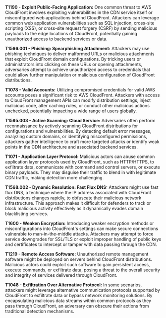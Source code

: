 **T1190 - Exploit Public-Facing Application:** One common threat to AWS CloudFront involves exploiting vulnerabilities in the CDN service itself or misconfigured web applications behind CloudFront. Attackers can leverage common web application vulnerabilities such as SQL injection, cross-site scripting (XSS), or cross-site request forgery (CSRF) by sending malicious payloads to the edge locations of CloudFront, potentially gaining unauthorized access to backend services or data.

**T1566.001 - Phishing: Spearphishing Attachment:** Attackers may use phishing techniques to deliver malformed URLs or malicious attachments that exploit CloudFront domain configurations. By tricking users or administrators into clicking on these URLs or opening attachments, adversaries attempt to achieve unauthorized access to credentials that could allow further manipulation or malicious configuration of CloudFront distributions.

**T1078 - Valid Accounts:** Utilizing compromised credentials for valid AWS accounts poses a significant risk to AWS CloudFront. Attackers with access to CloudFront management APIs can modify distribution settings, inject malicious code, alter caching rules, or conduct other malicious actions unchecked, potentially impacting a wide range of users globally.

**T1595.003 - Active Scanning: Cloud Service:** Adversaries often perform reconnaissance by actively scanning CloudFront distributions for configurations and vulnerabilities. By detecting default error messages, analyzing custom domains, or identifying misconfigured permissions, attackers gather intelligence to craft more targeted attacks or identify weak points in the CDN architecture and associated backend services.

**T1071 - Application Layer Protocol:** Malicious actors can abuse common application layer protocols used by CloudFront, such as HTTP/HTTPS, to exfiltrate data, communicate with command and control servers, or execute binary payloads. They may disguise their traffic to blend in with legitimate CDN traffic, making detection more challenging.

**T1568.002 - Dynamic Resolution: Fast Flux DNS:** Attackers might use fast flux DNS, a technique where the IP address associated with CloudFront distributions changes rapidly, to obfuscate their malicious network infrastructure. This approach makes it difficult for defenders to track or block malicious activity effectively as it dynamically evades domain blacklisting services.

**T1600 - Weaken Encryption:** Introducing weaker encryption methods or misconfigurations into CloudFront's settings can make secure connections vulnerable to man-in-the-middle attacks. Attackers may attempt to force service downgrades for SSL/TLS or exploit improper handling of public keys and certificates to intercept or tamper with data passing through the CDN.

**T1219 - Remote Access Software:** Unauthorized remote management software might be deployed on servers behind CloudFront distributions. Malicious actors could exploit such software to gain persistent access, execute commands, or exfiltrate data, posing a threat to the overall security and integrity of services delivered through CloudFront.

**T1048 - Exfiltration Over Alternative Protocol:** In some scenarios, attackers might leverage alternative communication protocols supported by CloudFront to exfiltrate data or bypass network monitoring solutions. By encapsulating malicious data streams within common protocols as they pass through CloudFront, an adversary can obscure their actions from traditional detection mechanisms.
